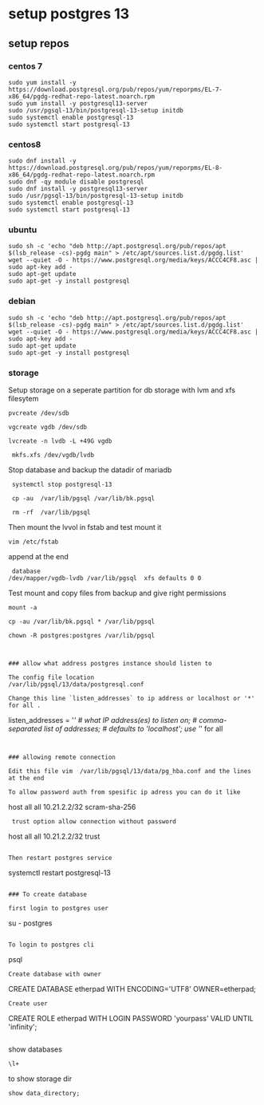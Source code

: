 # setup postgres 13

## setup repos 


### centos 7 

```
sudo yum install -y https://download.postgresql.org/pub/repos/yum/reporpms/EL-7-x86_64/pgdg-redhat-repo-latest.noarch.rpm
sudo yum install -y postgresql13-server
sudo /usr/pgsql-13/bin/postgresql-13-setup initdb
sudo systemctl enable postgresql-13
sudo systemctl start postgresql-13

```

### centos8

```
sudo dnf install -y https://download.postgresql.org/pub/repos/yum/reporpms/EL-8-x86_64/pgdg-redhat-repo-latest.noarch.rpm
sudo dnf -qy module disable postgresql
sudo dnf install -y postgresql13-server
sudo /usr/pgsql-13/bin/postgresql-13-setup initdb
sudo systemctl enable postgresql-13
sudo systemctl start postgresql-13

```

### ubuntu
```
sudo sh -c 'echo "deb http://apt.postgresql.org/pub/repos/apt $(lsb_release -cs)-pgdg main" > /etc/apt/sources.list.d/pgdg.list'
wget --quiet -O - https://www.postgresql.org/media/keys/ACCC4CF8.asc | sudo apt-key add -
sudo apt-get update
sudo apt-get -y install postgresql

```

### debian
```
sudo sh -c 'echo "deb http://apt.postgresql.org/pub/repos/apt $(lsb_release -cs)-pgdg main" > /etc/apt/sources.list.d/pgdg.list'
wget --quiet -O - https://www.postgresql.org/media/keys/ACCC4CF8.asc | sudo apt-key add -
sudo apt-get update
sudo apt-get -y install postgresql

```
### storage 


Setup storage on a seperate partition for db storage with lvm and xfs filesytem
```
pvcreate /dev/sdb

vgcreate vgdb /dev/sdb

lvcreate -n lvdb -L +49G vgdb

 mkfs.xfs /dev/vgdb/lvdb
```
Stop database and backup the datadir of mariadb
```
 systemctl stop postgresql-13

 cp -au  /var/lib/pgsql /var/lib/bk.pgsql 
 
 rm -rf  /var/lib/pgsql
```
Then mount the lvvol in fstab and test mount it 

`vim /etc/fstab`

append at the end 

```
 database
/dev/mapper/vgdb-lvdb /var/lib/pgsql  xfs defaults 0 0
```
Test mount and copy files from backup and give right permissions

```
mount -a 

cp -au /var/lib/bk.pgsql * /var/lib/pgsql

chown -R postgres:postgres /var/lib/pgsql



### allow what address postgres instance should listen to

The config file location 
/var/lib/pgsql/13/data/postgresql.conf

Change this line `listen_addresses` to ip address or localhost or '*' for all .

```
listen_addresses = '*'		# what IP address(es) to listen on;
					# comma-separated list of addresses;
					# defaults to 'localhost'; use '*' for all
```


### allowing remote connection

Edit this file vim  /var/lib/pgsql/13/data/pg_hba.conf and the lines at the end

To allow password auth from spesific ip adress you can do it like 
```
host   all             all             10.21.2.2/32             scram-sha-256

```
 trust option allow connection without password

```
host   all             all             10.21.2.2/32              trust

```

Then restart postgres service
```
systemctl restart postgresql-13
```

### To create database

first login to postgres user
```
su - postgres
```

To login to postgres cli 
```
psql
```
Create database with owner
```
CREATE DATABASE etherpad WITH ENCODING='UTF8' OWNER=etherpad;
```
Create user 
```
 CREATE ROLE etherpad WITH LOGIN PASSWORD 'yourpass' VALID UNTIL 'infinity';
```

```
show databases
```
\l+
```

to show storage dir
```
show data_directory;
```







